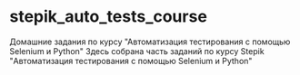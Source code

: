 # stepik_auto_tests_course
Домашние задания по курсу "Автоматизация тестирования с помощью Selenium и Python"
Здесь собрана часть заданий по курсу Stepik "Автоматизация тестирования с помощью Selenium и Python"

